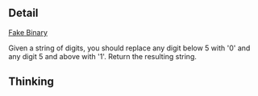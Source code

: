 ## Detail

[Fake Binary](https://www.codewars.com/kata/fake-binary/train/haskell)

Given a string of digits, you should replace any digit below 5 with '0' and any digit 5 and above with '1'. Return the resulting string.

## Thinking

